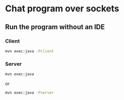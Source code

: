 # Chat program over sockets

## Run the program without an IDE

### Client

```zsh
mvn exec:java -Pclient
```

### Server

```zsh
mvn exec:java
```

or

```zsh
mvn exec:java -Pserver
```
